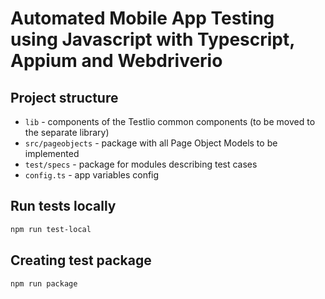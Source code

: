 # Automated Mobile App Testing using Javascript with Typescript, Appium and Webdriverio

## Project structure
- `lib` - components of the Testlio common components (to be moved to the separate library)
- `src/pageobjects` - package with all Page Object Models to be implemented
- `test/specs` - package for modules describing test cases
- `config.ts` - app variables config

## Run tests locally
```bash 
npm run test-local
```

## Creating test package
```bash 
npm run package
```
